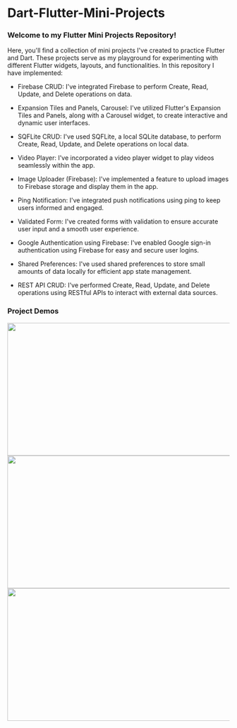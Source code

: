 # Dart-Flutter-Mini-Projects

### Welcome to my Flutter Mini Projects Repository!

Here, you'll find a collection of mini projects I've created to practice Flutter and Dart. These projects serve as my playground for experimenting with different Flutter widgets, layouts, and functionalities. In this repository I have implemented:

- Firebase CRUD: I've integrated Firebase to perform Create, Read, Update, and Delete operations on data.

- Expansion Tiles and Panels, Carousel: I've utilized Flutter's Expansion Tiles and Panels, along with a Carousel widget, to create interactive and dynamic user interfaces.

- SQFLite CRUD: I've used SQFLite, a local SQLite database, to perform Create, Read, Update, and Delete operations on local data.

- Video Player: I've incorporated a video player widget to play videos seamlessly within the app.

- Image Uploader (Firebase): I've implemented a feature to upload images to Firebase storage and display them in the app.

- Ping Notification: I've integrated push notifications using ping to keep users informed and engaged.

- Validated Form: I've created forms with validation to ensure accurate user input and a smooth user experience.

- Google Authentication using Firebase: I've enabled Google sign-in authentication using Firebase for easy and secure user logins.

- Shared Preferences: I've used shared preferences to store small amounts of data locally for efficient app state management.

- REST API CRUD: I've performed Create, Read, Update, and Delete operations using RESTful APIs to interact with external data sources.


### Project Demos

<img src="https://github.com/Maryam-Ejaz/Maryam-Ejaz/Dart-Flutter-Mini-Projects/main/demo_1.gif/" width="1300" height= "300" />
<img src="https://github.com/Maryam-Ejaz/Maryam-Ejaz/Dart-Flutter-Mini-Projects/main/demo_2.gif/" width="1300" height= "300" />
<img src="https://github.com/Maryam-Ejaz/Maryam-Ejaz/Dart-Flutter-Mini-Projects/main/demo_3.gif/" width="1300" height= "300" />

